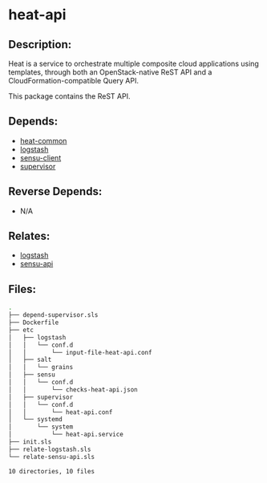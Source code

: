 # heat-api

## Description:

Heat is a service to orchestrate multiple composite cloud applications using templates, through both an OpenStack-native ReST API and a CloudFormation-compatible Query API.

This package contains the ReST API.

## Depends:

  -  [heat-common](salt/heat-common)
  -  [logstash](salt/logstash)
  -  [sensu-client](salt/sensu-client)
  -  [supervisor](salt/supervisor)

## Reverse Depends:

  -  N/A

## Relates:

  -  [logstash](salt/logstash)
  -  [sensu-api](salt/sensu-api)

## Files:

```bash
.
├── depend-supervisor.sls
├── Dockerfile
├── etc
│   ├── logstash
│   │   └── conf.d
│   │       └── input-file-heat-api.conf
│   ├── salt
│   │   └── grains
│   ├── sensu
│   │   └── conf.d
│   │       └── checks-heat-api.json
│   ├── supervisor
│   │   └── conf.d
│   │       └── heat-api.conf
│   └── systemd
│       └── system
│           └── heat-api.service
├── init.sls
├── relate-logstash.sls
└── relate-sensu-api.sls

10 directories, 10 files
```
